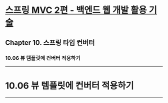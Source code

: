 # <a href = "../README.md" target="_blank">스프링 MVC 2편 - 백엔드 웹 개발 활용 기술</a>
## Chapter 10. 스프링 타입 컨버터
### 10.06 뷰 템플릿에 컨버터 적용하기

---

# 10.06 뷰 템플릿에 컨버터 적용하기

---

